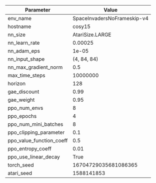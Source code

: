Parameter | Value |  
| ------ | ------ |  
| env_name | SpaceInvadersNoFrameskip-v4 |  
| hostname | cosy15 |  
| nn_size | AtariSize.LARGE |  
| nn_learn_rate | 0.00025 |  
| nn_adam_eps | 1e-05 |  
| nn_input_shape | (4, 84, 84) |  
| nn_max_gradient_norm | 0.5 |  
| max_time_steps | 10000000 |  
| horizon | 128 |  
| gae_discount | 0.99 |  
| gae_weight | 0.95 |  
| ppo_num_envs | 8 |  
| ppo_epochs | 4 |  
| ppo_num_mini_batches | 8 |  
| ppo_clipping_parameter | 0.1 |  
| ppo_value_function_coeff | 0.5 |  
| ppo_entropy_coeff | 0.01 |  
| ppo_use_linear_decay | True |  
| torch_seed | 16704729035681086365 |  
| atari_seed | 1588141853 |  
